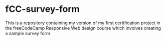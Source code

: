 # fCC-survey-form
This is a repository containing my version of my first certification project in the freeCodeCamp Responsive Web design course which involves creating a sample survey form
